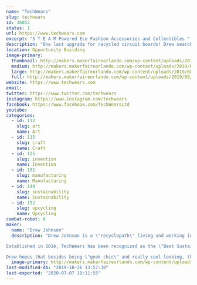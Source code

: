 ```yaml
---
name: "TechWears"
slug: techwears
id: 36052
status: 1
url: https://www.techwears.com
excerpt: "S T E A M Powered Eco Fashion Accessories and Collectibles "
description: "One last upgrade for recycled circuit boards! Drew searches the globe for the most beautiful recycled circuit boards available and transforms them into Neck Ties, Jewelry, Magnets and other fun accessories so you can geek your heart out and heal the planet. Wear a Statement, and join us in our effort to #UpcycleAlltheTech!"
location: Opportunity Building
image-primary:
  thumbnail: http://makers.makerfaireorlando.com/wp-content/uploads/2019/08/TechWears-Project-Photos-150x150.jpg
  medium: http://makers.makerfaireorlando.com/wp-content/uploads/2019/08/TechWears-Project-Photos-300x300.jpg
  large: http://makers.makerfaireorlando.com/wp-content/uploads/2019/08/TechWears-Project-Photos-1024x1024.jpg
  full: http://makers.makerfaireorlando.com/wp-content/uploads/2019/08/TechWears-Project-Photos.jpg
website: https://www.techwears.com
email: 
twitter: https://www.twitter.com/techwears
instagram: https://www.instagram.com/techwears
facebook: https://www.facebook.com/TechWearsLtd
youtube: 
categories:
  - id: 112
    slug: art
    name: Art
  - id: 115
    slug: craft
    name: Craft
  - id: 125
    slug: invention
    name: Invention
  - id: 131
    slug: manufacturing
    name: Manufacturing
  - id: 149
    slug: sustainability
    name: Sustainability
  - id: 152
    slug: upcycling
    name: Upcycling
combat-robot: 0
maker:
  name: "Drew Johnson"
  description: "Drew Johnson is a \"recyclopath\" living and working in Colorado Springs, CO USA. He is obsessed with technological waste and is constantly searching the Globe for the most beautiful recycled circuit boards available. He and is company, TechWears, exists to #UpcycleAlltheTech by creating fun one-of-a-kind jewelry, apparel accessories, and collectables from recycled electronics. 

Established in 2014, TechWears has been recognized as the \"Best Sustainable Business\" by the Colorado Springs Business Journal, and Drew was recognized as a Creative Industries Leader by the Mayor of Colorado Springs. 

Drew hopes that besides being \"geek chic\" and really cool looking, that his creations will advance important conversations around eco literacy and STEAM Education. Ultimately, Drew hopes to work himself out of a job by eliminating e-waste all together.  "
  image-primary: http://makers.makerfaireorlando.com/wp-content/uploads/2019/08/Drew-Johnson-Headshot-3-1024x1024.jpg
last-modified-db: "2019-10-26 13:57:30"
last-exported: "2020-07-07 19:11:55"
---
```

